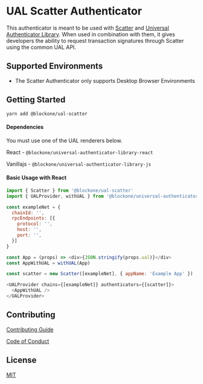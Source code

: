 # UAL Scatter Authenticator

This authenticator is meant to be used with [Scatter](https://get-scatter.com/) and [Universal Authenticator Library](https://github.com/EOSIO/universal-authenticator-library). When used in combination with them, it gives developers the ability to request transaction signatures through Scatter using the common UAL API.

## Supported Environments
- The Scatter Authenticator only supports Desktop Browser Environments

## Getting Started

`yarn add @blockone/ual-scatter`

#### Dependencies

You must use one of the UAL renderers below.

React - `@blockone/universal-authenticator-library-react`


Vanillajs - `@blockone/universal-authenticator-library-js`


#### Basic Usage with React

```javascript
import { Scatter } from '@blockone/ual-scatter'
import { UALProvider, withUAL } from '@blockone/universal-authenticator-library-react'

const exampleNet = {
  chainId: '',
  rpcEndpoints: [{
    protocol: '',
    host: '',
    port: '',
  }]
}

const App = (props) => <div>{JSON.stringify(props.ual)}</div>
const AppWithUAL = withUAL(App)

const scatter = new Scatter([exampleNet], { appName: 'Example App' })

<UALProvider chains={[exampleNet]} authenticators={[scatter]}>
  <AppWithUAL />
</UALProvider>
```

## Contributing

[Contributing Guide](https://github.com/EOSIO/ual-scatter/blob/develop/CONTRIBUTING.md)

[Code of Conduct](https://github.com/EOSIO/ual-scatter/blob/develop/CONTRIBUTING.md#conduct)

## License

[MIT](https://github.com/EOSIO/ual-scatter/blob/develop/LICENSE)
